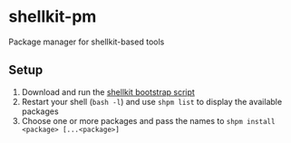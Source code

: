 # shellkit-pm
Package manager for shellkit-based tools

## Setup
1. Download and run the [shellkit bootstrap script](https://github.com/sanekits/shellkit-pm/releases/download/0.2.0/shellkit-bootstrap.sh)
2. Restart your shell (`bash -l`) and use `shpm list` to display the available packages
3. Choose one or more packages and pass the names to `shpm install <package> [...<package>]`


